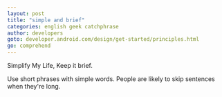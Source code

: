 ```yaml
---
layout: post
title: "simple and brief"
categories: english geek catchphrase
author: developers
goto: developer.android.com/design/get-started/principles.html
go: comprehend
---
```


Simplify My Life, Keep it brief. <!-- more -->

Use short phrases with simple words. People are likely to skip sentences when they're long.
